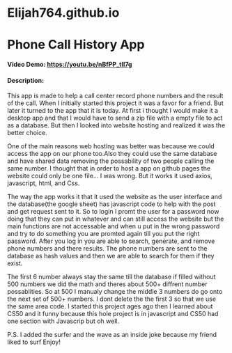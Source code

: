 # Elijah764.github.io
# Phone Call History App
#### Video Demo:  <https://youtu.be/nBfPP_tII7g>
#### Description: 
This app is made to help a call center record phone numbers and the result of the call.
When I initially started this project it was a favor for a friend. But later it turned to the app that it is today. At first i thought I would make it a desktop app and that I would have to send a zip file with a empty file to act as a database. But then I looked into website hosting and realized it was the better choice.

One of the main reasons web hosting was better was because we could access the app on our phone too.Also they could use the same database and have shared data removing the possability of two people calling the same number. I thought that in order to host a app on github pages the website could only be one file... I was wrong. But it works it used axios, javascript, html, and Css.

The way the app works it that it used the website as the user interface and the database(the google sheet) has javascript code to help with the post and get request sent to it. So to login I promt the user for a password now doing that they can put in whatever and can still access the website but the main functions are not accessable and when u put in the wrong password and try to do something you are promted again till you put the right password. After you log in you are able to search, generate, and remove phone numbers and there results. The phone numbers are sent to the database as hash values and then we are able to search for them if they exist. 

The first 6 number always stay the same till the database if filled without 500 numbers we did the math and theres about 500+ diffrent number possablities. So at 500 I manualy change the middle 3 numbers do go onto the next set of 500+ numbers. I dont delete the the first 3 so that we use the same area code. I started this project ages ago then I learned about CS50 and it funny because this hole project is in javascript and CS50 had one section with Javascrip but oh well. 

P.S. I added the surfer and the wave as an inside joke because my friend liked to surf
Enjoy!
